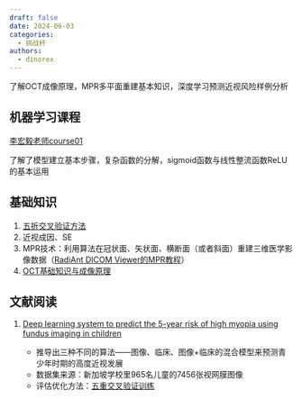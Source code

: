 ```yaml
---
draft: false 
date: 2024-06-03
categories:
  - 挑战杯
authors:
  - dinorex
---
```


了解OCT成像原理，MPR多平面重建基本知识，深度学习预测近视风险样例分析

<!-- more -->

## 机器学习课程

[李宏毅老师course01](https://dinorexnb.github.io/%E6%9D%8E%E5%AE%8F%E6%AF%85%E8%80%81%E5%B8%88%E6%9C%BA%E5%99%A8%E5%AD%A6%E4%B9%A0/0-intro/#youtube)

了解了模型建立基本步骤，复杂函数的分解，sigmoid函数与线性整流函数ReLU的基本运用

## 基础知识

1. [五折交叉验证方法](https://dinorexnb.github.io/%E6%AF%94%E8%B5%9B/%E6%8C%91%E6%88%98%E6%9D%AF/%E4%BA%94%E6%8A%98%E4%BA%A4%E5%8F%89%E9%AA%8C%E8%AF%81/)
2. 近视成因、SE
3. MPR技术：利用算法在冠状面、矢状面、横断面（或者斜面）重建三维医学影像数据（[RadiAnt DICOM Viewer的MPR教程](https://www.radiantviewer.com/dicom-viewer-manual/multiplanar_reconstructions_mp.html)）
4. [OCT基础知识与成像原理](https://dinorexnb.github.io/%E6%AF%94%E8%B5%9B/%E6%8C%91%E6%88%98%E6%9D%AF/%E5%85%89%E5%AD%A6%E7%9B%B8%E5%B9%B2%E6%96%AD%E5%B1%82%E6%89%AB%E6%8F%8FOCT/)

## 文献阅读

1. [Deep learning system to predict the 5-year risk of high myopia using fundus imaging in children](https://www.nature.com/articles41746-023-00752-8#data-availability)

      - 推导出三种不同的算法——图像、临床、图像+临床的混合模型来预测青少年时期的高度近视发展
      - 数据集来源：新加坡学校里965名儿童的7456张视网膜图像
      - 评估优化方法：[五重交叉验证训练](https://dinorexnb.github.io/%E6%AF%94%E8%B5%9B/%E6%8C%91%E6%88%98%E6%9D%AF/%E4%BA%94%E6%8A%98%E4%BA%A4%E5%8F%89%E9%AA%8C%E8%AF%81/)